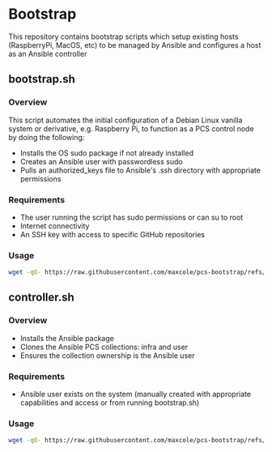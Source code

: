 # Bootstrap

This repository contains bootstrap scripts which setup existing hosts (RaspberryPi, MacOS, etc) to be managed by Ansible and configures a host as an Ansible controller

## bootstrap.sh

### Overview

This script automates the initial configuration of a Debian Linux vanilla system or derivative, e.g. Raspberry Pi, to function as a PCS control node by doing the following:

- Installs the OS sudo package if not already installed
- Creates an Ansible user with passwordless sudo
- Pulls an authorized_keys file to Ansible's .ssh directory with appropriate permissions

### Requirements

- The user running the script has sudo permissions or can su to root
- Internet connectivity
- An SSH key with access to specific GitHub repositories

### Usage

```bash
wget -qO- https://raw.githubusercontent.com/maxcole/pcs-bootstrap/refs/heads/main/adopt.sh | bash -s --
```


## controller.sh

### Overview

- Installs the Ansible package
- Clones the Ansible PCS collections: infra and user
- Ensures the collection ownership is the Ansible user

### Requirements

- Ansible user exists on the system (manually created with appropriate capabilities and access or from running bootstrap.sh)

### Usage

```bash
wget -qO- https://raw.githubusercontent.com/maxcole/pcs-bootstrap/refs/heads/main/controller.sh | bash -s --
```
